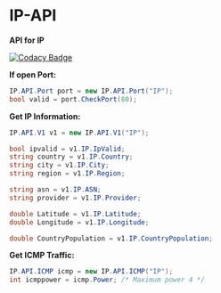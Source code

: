 # IP-API
**API for IP**

[![Codacy Badge](https://app.codacy.com/project/badge/Grade/9cbc5881925b4ae19b01297d9c8e0e0d)](https://www.codacy.com/gh/Nekiplay/IP-API/dashboard?utm_source=github.com&amp;utm_medium=referral&amp;utm_content=Nekiplay/IP-API&amp;utm_campaign=Badge_Grade)

**If open Port:**
```C#
IP.API.Port port = new IP.API.Port("IP");
bool valid = port.CheckPort(80);
```

**Get IP Information:**
```C#
IP.API.V1 v1 = new IP.API.V1("IP");

bool ipvalid = v1.IP.IpValid;
string country = v1.IP.Country;
string city = v1.IP.City;
string region = v1.IP.Region;

string asn = v1.IP.ASN;
string provider = v1.IP.Provider;

double Latitude = v1.IP.Latitude;
double Longitude = v1.IP.Longitude;

double CountryPopulation = v1.IP.CountryPopulation;
``` 

**Get ICMP Traffic:**
```C#
IP.API.ICMP icmp = new IP.API.ICMP("IP");
int icmppower = icmp.Power; /* Maximum power 4 */
``` 
